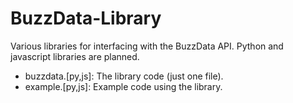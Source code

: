 BuzzData-Library
=======================

Various libraries for interfacing with the BuzzData API. Python and javascript libraries are planned.

* buzzdata.[py,js]: The library code (just one file).
* example.[py,js]: Example code using the library.

